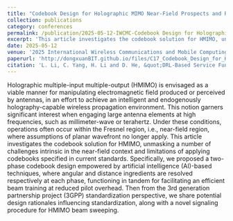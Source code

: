 ```yaml
---
title: "Codebook Design for Holographic MIMO Near-Field Prospects and Road to Standardization"
collection: publications
category: conferences
permalink: /publication/2025-05-12-IWCMC-Codebook Design for Holographic MIMO Near-Field Prospects and Road to Standardization-number-17
excerpt: 'This article investigates the codebook solution for HMIMO, unmasking a number of challenges intrinsic in the near-field context and limitations of applying codebooks specified in current standards.'
date: 2025-05-12
venue: '2025 International Wireless Communications and Mobile Computing (IWCMC)'
paperurl: 'http://dongxuanBIT.github.io/files/C17_Codebook_Design_for_Holographic_MIMO_Near-Field_Prospects_and_Road_to_Standardization.pdf'
citation: 'L. Li, C. Yang, H. Li and D. He, &quot;DRL-Based Service Function Chains Embedding Through Network Function Virtualization in STINs,&quot; in <i>Proc. 2025 International Wireless Communications and Mobile Computing (IWCMC)</i>, Abu Dhabi, United Arab Emirates, 2025, pp. 1084-1090.'
---
```


Holographic multiple-input multiple-output (HMIMO) is envisaged as a viable manner for manipulating electromagnetic field produced or perceived by antennas, in an effort to achieve an intelligent and endogenously holography-capable wireless propagation environment. This notion garners significant interest when engaging large antenna elements at high frequencies, such as millimeter-wave or terahertz. Under these conditions, operations often occur within the Fresnel region, i.e., near-field region, where assumptions of planar wavefront no longer apply. This article investigates the codebook solution for HMIMO, unmasking a number of challenges intrinsic in the near-field context and limitations of applying codebooks specified in current standards. Specifically, we proposed a two-phase codebook design empowered by artificial intelligence (AI)-based techniques, where angular and distance ingredients are resolved respectively at each phase, functioning in tandem for facilitating an efficient beam training at reduced pilot overhead. Then from the 3rd generation partnership project (3GPP) standardization perspective, we share potential design rationales influencing standardization, along with a novel signaling procedure for HMIMO beam sweeping.
